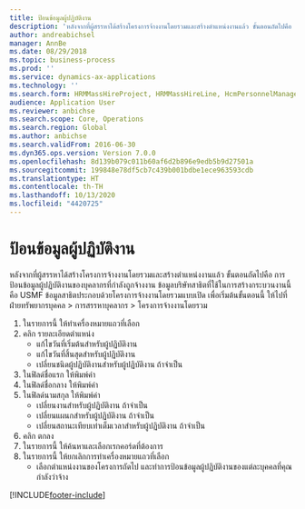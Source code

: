 ```yaml
---
title: ป้อนข้อมูลผู้ปฏิบัติงาน
description: 'หลังจากที่ผู้สรรหาได้สร้างโครงการจ้างงานโดยรวมและสร้างตำแหน่งงานแล้ว ขั้นตอนถัดไปคือ การป้อนข้อมูลผู้ปฏิบัติงานของบุคลากรที่กำลังถูกจ้างงาน '
author: andreabichsel
manager: AnnBe
ms.date: 08/29/2018
ms.topic: business-process
ms.prod: ''
ms.service: dynamics-ax-applications
ms.technology: ''
ms.search.form: HRMMassHireProject, HRMMassHireLine, HcmPersonnelManagementWorkspace
audience: Application User
ms.reviewer: anbichse
ms.search.scope: Core, Operations
ms.search.region: Global
ms.author: anbichse
ms.search.validFrom: 2016-06-30
ms.dyn365.ops.version: Version 7.0.0
ms.openlocfilehash: 8d139b079c011b60af6d2b896e9edb5b9d27501a
ms.sourcegitcommit: 199848e78df5cb7c439b001bdbe1ece963593cdb
ms.translationtype: HT
ms.contentlocale: th-TH
ms.lasthandoff: 10/13/2020
ms.locfileid: "4420725"
---
```

# <a name="enter-worker-information"></a>ป้อนข้อมูลผู้ปฏิบัติงาน



หลังจากที่ผู้สรรหาได้สร้างโครงการจ้างงานโดยรวมและสร้างตำแหน่งงานแล้ว ขั้นตอนถัดไปคือ การป้อนข้อมูลผู้ปฏิบัติงานของบุคลากรที่กำลังถูกจ้างงาน  ข้อมูลบริษัทสาธิตที่ใช้ในการสร้างกระบวนงานนี้คือ USMF ข้อมูลสาธิตประกอบด้วยโครงการจ้างงานโดยรวมแบบเปิด  เพื่อเริ่มต้นขั้นตอนนี้ ให้ไปที่ฝ่ายทรัพยากรบุคคล > การสรรหาบุคลากร > โครงการจ้างงานโดยรวม

1. ในรายการนี้ ให้ทำเครื่องหมายแถวที่เลือก
2. คลิก รายละเอียดตำแหน่ง
    * แก้ไขวันที่เริ่มต้นสำหรับผู้ปฏิบัติงาน  
    * แก้ไขวันที่สิ้นสุดสำหรับผู้ปฏิบัติงาน  
    * เปลี่ยนชนิดผู้ปฏิบัติงานสำหรับผู้ปฏิบัติงาน ถ้าจำเป็น  
3. ในฟิลด์ชื่อแรก ให้พิมพ์ค่า
4. ในฟิลด์ชื่อกลาง ให้พิมพ์ค่า
5. ในฟิลด์นามสกุล ให้พิมพ์ค่า
    * เปลี่ยนงานสำหรับผู้ปฏิบัติงาน ถ้าจำเป็น  
    * เปลี่ยนแผนกสำหรับผู้ปฏิบัติงาน ถ้าจำเป็น  
    * เปลี่ยนสถานะเทียบเท่าเต็มเวลาสำหรับผู้ปฏิบัติงาน ถ้าจำเป็น  
6. คลิก ตกลง
7. ในรายการนี้ ให้ค้นหาและเลือกเรกคอร์ดที่ต้องการ
8. ในรายการนี้ ให้ยกเลิกการทำเครื่องหมายแถวที่เลือก
    * เลือกตำแหน่งงานของโครงการถัดไป และทำการป้อนข้อมูลผู้ปฏิบัติงานของแต่ละบุคคลที่คุณกำลังว่าจ้าง  



[!INCLUDE[footer-include](../includes/footer-banner.md)]